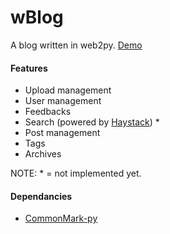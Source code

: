 # wBlog

A blog written in web2py. [Demo](https://web2py-favserv.rhcloud.com)

#### Features
- Upload management
- User management
- Feedbacks
- Search (powered by [Haystack](https://github.com/mdipierro/web2py-haystack)) *
- Post management
- Tags
- Archives

NOTE: * = not implemented yet.

#### Dependancies
- [CommonMark-py](https://github.com/rtfd/CommonMark-py)
